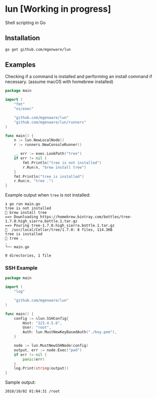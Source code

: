 # lun [Working in progress]
Shell scripting in Go

## Installation
```sh
go get github.com/mgenware/lun
```

## Examples
Checking if a command is installed and performing an install command if necessary. (assume macOS with homebrew installed)
```go
package main

import (
	"fmt"
	"os/exec"

	"github.com/mgenware/lun"
	"github.com/mgenware/lun/runners"
)

func main() {
	n := lun.NewLocalNode()
	r := runners.NewConsoleRunner()

	_, err := exec.LookPath("tree")
	if err != nil {
		fmt.Println("tree is not installed")
		r.Run(n, "brew install tree")
	}
	fmt.Println("tree is installed")
	r.Run(n, "tree .")
}
```

Example output when `tree` is not installed:
```
❯ go run main.go
tree is not installed
🚗 brew install tree
==> Downloading https://homebrew.bintray.com/bottles/tree-1.7.0.high_sierra.bottle.1.tar.gz
==> Pouring tree-1.7.0.high_sierra.bottle.1.tar.gz
🍺  /usr/local/Cellar/tree/1.7.0: 8 files, 114.3KB
tree is installed
🚗 tree .
.
└── main.go

0 directories, 1 file
```

### SSH Example
```go
package main

import (
	"log"

	"github.com/mgenware/lun"
)

func main() {
	config := &lun.SSHConfig{
		Host: "123.4.5.6",
		User: "root",
		Auth: lun.MustNewKeyBasedAuth("./key.pem"),
	}

	node := lun.MustNewSSHNode(config)
	output, err := node.Exec("pwd")
	if err != nil {
		panic(err)
	}
	log.Print(string(output))
}
```

Sample output:
```
2018/10/02 01:04:31 /root
```

